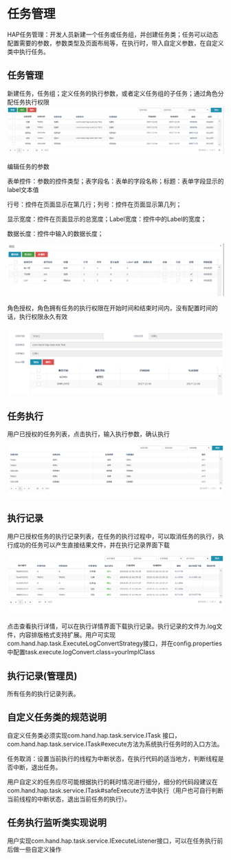 # 任务管理

HAP任务管理：开发人员新建一个任务或任务组，并创建任务类；任务可以动态配置需要的参数，参数类型及页面布局等，在执行时，带入自定义参数，在自定义类中执行任务。

## 任务管理

新建任务，任务组；定义任务的执行参数，或者定义任务组的子任务；通过角色分配任务执行权限![](/assets/task_list.png)

编辑任务的参数

表单控件：参数的控件类型；表字段名：表单的字段名称；标题：表单字段显示的label文本值

行号：控件在页面显示在第几行；列号：控件在页面显示第几列；

显示宽度：控件在页面显示的总宽度；Label宽度：控件中的Label的宽度；

数据长度：控件中输入的数据长度；

![](/assets/task_param.png)

角色授权，角色拥有任务的执行权限在开始时间和结束时间内，没有配置时间的话，执行权限永久有效

![](/assets/task_assign.png)

## 任务执行

用户已授权的任务列表，点击执行，输入执行参数，确认执行

![](/assets/task_execute_list.png)

## 执行记录

用户已授权任务的执行记录列表，在任务的执行过程中，可以取消任务的执行，执行成功的任务可以产生直接结果文件，并在执行记录界面下载

![](/assets/task_execution_list.png)

点击查看执行详情，可以在执行详情界面下载执行记录。执行记录的文件为.log文件，内容排版格式支持扩展。用户可实现com.hand.hap.task.ExecuteLogConvertStrategy接口，并在config.properties中配置task.execute.logConvert.class=yourImplClass

## 执行记录\(管理员\)

所有任务的执行记录列表。

## 自定义任务类的规范说明

自定义任务类必须实现com.hand.hap.task.service.ITask 接口，com.hand.hap.task.service.ITask\#execute方法为系统执行任务时的入口方法。

任务取消：设置当前执行的线程为中断状态，在执行代码的适当地方，判断线程是否中断，退出任务。

用户自定义的任务应尽可能根据执行的耗时情况进行细分，细分的代码段建议在com.hand.hap.task.service.ITask\#safeExecute方法中执行（用户也可自行判断当前线程的中断状态，退出当前任务的执行）。

## 任务执行监听类实现说明
用户实现com.hand.hap.task.service.IExecuteListener接口，可以在任务执行前后做一些自定义操作

